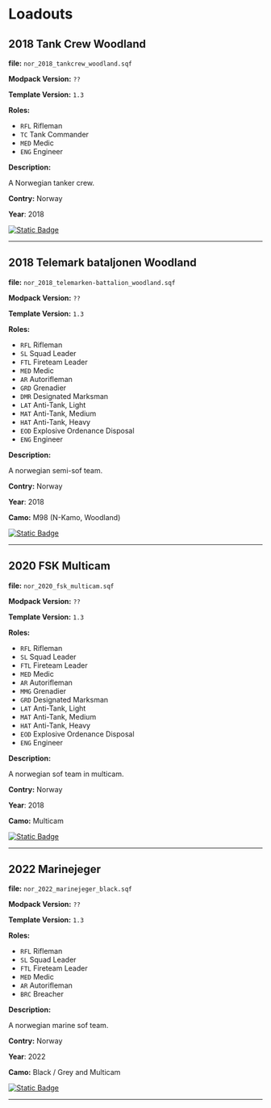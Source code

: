 # Loadouts

## 2018 Tank Crew Woodland
**file:** `nor_2018_tankcrew_woodland.sqf`

**Modpack Version:** `??`

**Template Version:** `1.3`

**Roles:** 
- `RFL` Rifleman
- `TC` Tank Commander
- `MED` Medic
- `ENG` Engineer

**Description:**

A Norwegian tanker crew.

**Contry:** Norway

**Year**: 2018

<a href="https://github.com/clustermod/HCMF3-Loadouts/blob/master/loadouts/norway/loadouts/nor_2018_tankcrew_woodland.sqf">
  <img alt="Static Badge" src="https://img.shields.io/badge/File-Download_(CTRL_%2B_S)-orange?style=flat-square">
</a>

---

## 2018 Telemark bataljonen Woodland 
**file:** `nor_2018_telemarken-battalion_woodland.sqf`

**Modpack Version:** `??`

**Template Version:** `1.3`

**Roles:** 
- `RFL` Rifleman
- `SL` Squad Leader
- `FTL` Fireteam Leader
- `MED` Medic
- `AR` Autorifleman
- `GRD` Grenadier
- `DMR` Designated Marksman
- `LAT` Anti-Tank, Light
- `MAT` Anti-Tank, Medium
- `HAT` Anti-Tank, Heavy
- `EOD` Explosive Ordenance Disposal
- `ENG` Engineer

**Description:**

A norwegian semi-sof team.

**Contry:** Norway

**Year**: 2018

**Camo:** M98 (N-Kamo, Woodland)

<a href="https://github.com/clustermod/HCMF3-Loadouts/blob/master/loadouts/norway/loadouts/nor_2018_telemarken-battalion_woodland.sqf">
  <img alt="Static Badge" src="https://img.shields.io/badge/File-Download_(CTRL_%2B_S)-orange?style=flat-square">
</a>

---

## 2020 FSK Multicam 
**file:** `nor_2020_fsk_multicam.sqf`

**Modpack Version:** `??`

**Template Version:** `1.3`

**Roles:** 
- `RFL` Rifleman
- `SL` Squad Leader
- `FTL` Fireteam Leader
- `MED` Medic
- `AR` Autorifleman
- `MMG` Grenadier
- `GRD` Designated Marksman
- `LAT` Anti-Tank, Light
- `MAT` Anti-Tank, Medium
- `HAT` Anti-Tank, Heavy
- `EOD` Explosive Ordenance Disposal
- `ENG` Engineer

**Description:**

A norwegian sof team in multicam.

**Contry:** Norway

**Year**: 2018

**Camo:** Multicam

<a href="https://github.com/clustermod/HCMF3-Loadouts/blob/master/loadouts/norway/loadouts/nor_2020_fsk_multicam.sqf">
  <img alt="Static Badge" src="https://img.shields.io/badge/File-Download_(CTRL_%2B_S)-orange?style=flat-square">
</a>

---

## 2022 Marinejeger 
**file:** `nor_2022_marinejeger_black.sqf`

**Modpack Version:** `??`

**Template Version:** `1.3`

**Roles:** 
- `RFL` Rifleman
- `SL` Squad Leader
- `FTL` Fireteam Leader
- `MED` Medic
- `AR` Autorifleman
- `BRC` Breacher

**Description:**

A norwegian marine sof team.

**Contry:** Norway

**Year**: 2022

**Camo:** Black / Grey and Multicam

<a href="https://github.com/clustermod/HCMF3-Loadouts/blob/master/loadouts/norway/loadouts/nor_2022_marinejeger_black.sqf">
  <img alt="Static Badge" src="https://img.shields.io/badge/File-Download_(CTRL_%2B_S)-orange?style=flat-square">
</a>

---